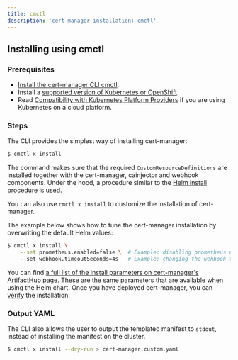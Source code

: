 ```yaml
---
title: cmctl
description: 'cert-manager installation: cmctl'
---
```


## Installing using cmctl

### Prerequisites

- [Install the cert-manager CLI cmctl](../usage/cmctl.md#installation).
- Install a [supported version of Kubernetes or OpenShift](./supported-releases.md).
- Read [Compatibility with Kubernetes Platform Providers](./compatibility.md) if you are using Kubernetes on a cloud platform.

### Steps

The CLI provides the simplest way of installing cert-manager:

```bash
$ cmctl x install
```

The command makes sure that the required `CustomResourceDefinitions` are installed together with the cert-manager, cainjector and webhook components.
Under the hood, a procedure similar to the [Helm install procedure](./helm.md#steps) is used.

You can also use `cmctl x install` to customize the installation of cert-manager.

The example below shows how to tune the cert-manager installation by overwriting the default Helm values:

```bash
$ cmctl x install \
    --set prometheus.enabled=false \  # Example: disabling prometheus using a Helm parameter
    --set webhook.timeoutSeconds=4s   # Example: changing the wehbook timeout using a Helm parameter
```

You can find [a full list of the install parameters on cert-manager's ArtifactHub page](https://artifacthub.io/packages/helm/cert-manager/cert-manager#configuration). These are the same parameters that are available when using the Helm chart.
Once you have deployed cert-manager, you can [verify](./verify.md) the installation.

### Output YAML

The CLI also allows the user to output the templated manifest to `stdout`, instead of installing the manifest on the cluster.

```bash
$ cmctl x install --dry-run > cert-manager.custom.yaml
```
